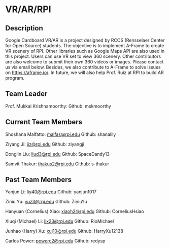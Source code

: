 # VR/AR/RPI

## Description

Google Cardboard VR/AR is a project designed by RCOS (Rensselaer Center for Open Source) students. The objective is to implement A-Frame to create VR scenery of RPI. Other libraries such as Google Maps API are also used in this project. Users can use VR set to view 360 scenery. Other contributors are also welcome to submit their own 360 videos or images. Please contact us via email below. Besides, we also contribute to A-Frame to solve issues on https://aframe.io/. In future, we will also help Prof. Ruiz at RPI to build AR program.

## Team Leader

Prof. Mukkai Krishnamoorthy: Github: mskmoorthy

## Current Team Members

Shoshana Malfatto: malfas@rpi.edu  Github: shanalily

Ziyang Ji: jiz@rpi.edu  Github: ziyangji

Donglin Liu: liud3@rpi.edu Github: SpaceDandy13

Samvit Thakur: thakus2@rpi.edu  Github: s-thakur

## Past Team Members

Yanjun Li: liy40@rpi.edu Github: yanjun1017

Ziniu Yu: yuz3@rpi.edu Github: ZiniuYu

Hanyuan (Cornelius) Xiao: xiaoh2@rpi.edu Github: CorneliusHsiao

Xiuqi (Michael) Li: lix23@rpi.edu Github: RioMichael

Junhao (Harry) Xu: xuj10@rpi.edu Github: HarryXu12138

Carlos Power: powerc2@rpi.edu Github: redysp
